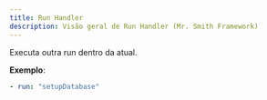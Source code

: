 ```yaml
---
title: Run Handler
description: Visão geral de Run Handler (Mr. Smith Framework)
---
```


Executa outra run dentro da atual.

**Exemplo**:
```yaml
- run: "setupDatabase"
```